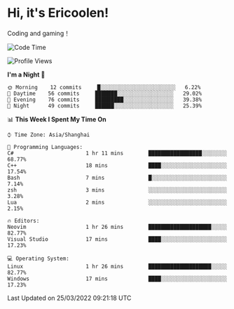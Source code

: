 # Hi, it's Ericoolen!
Coding and gaming！

<!--START_SECTION:waka-->
![Code Time](http://img.shields.io/badge/Code%20Time-190%20hrs%2026%20mins-blue)

![Profile Views](http://img.shields.io/badge/Profile%20Views-2-blue)

**I'm a Night 🦉** 

```text
🌞 Morning    12 commits     █░░░░░░░░░░░░░░░░░░░░░░░░   6.22% 
🌆 Daytime    56 commits     ███████░░░░░░░░░░░░░░░░░░   29.02% 
🌃 Evening    76 commits     █████████░░░░░░░░░░░░░░░░   39.38% 
🌙 Night      49 commits     ██████░░░░░░░░░░░░░░░░░░░   25.39%

```


📊 **This Week I Spent My Time On** 

```text
⌚︎ Time Zone: Asia/Shanghai

💬 Programming Languages: 
C#                       1 hr 11 mins        █████████████████░░░░░░░░   68.77% 
C++                      18 mins             ████░░░░░░░░░░░░░░░░░░░░░   17.54% 
Bash                     7 mins              █░░░░░░░░░░░░░░░░░░░░░░░░   7.14% 
zsh                      3 mins              ░░░░░░░░░░░░░░░░░░░░░░░░░   3.28% 
Lua                      2 mins              ░░░░░░░░░░░░░░░░░░░░░░░░░   2.15%

🔥 Editors: 
Neovim                   1 hr 26 mins        ████████████████████░░░░░   82.77% 
Visual Studio            17 mins             ████░░░░░░░░░░░░░░░░░░░░░   17.23%

💻 Operating System: 
Linux                    1 hr 26 mins        ████████████████████░░░░░   82.77% 
Windows                  17 mins             ████░░░░░░░░░░░░░░░░░░░░░   17.23%

```


 Last Updated on 25/03/2022 09:21:18 UTC
<!--END_SECTION:waka-->

